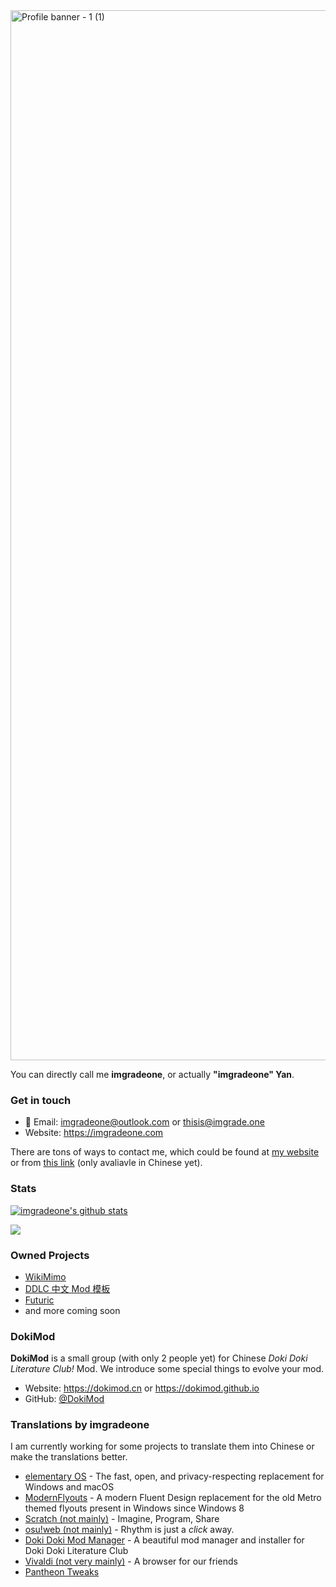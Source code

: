 <img width="1680" alt="Profile banner - 1 (1)" src="https://user-images.githubusercontent.com/30969327/121777682-f12a2900-cbc5-11eb-9df5-f10ee1b14ffe.png">

You can directly call me **imgradeone**, or actually **"imgradeone" Yan**.

### Get in touch

- 📧 Email: imgradeone@outlook.com or thisis@imgrade.one
- Website: https://imgradeone.com

There are tons of ways to contact me, which could be found at [my website](https://imgradeone.com) or from [this link](https://blog.imgradeone.com/post/about) (only avaliavle in Chinese yet).

### Stats

[![imgradeone's github stats](https://github-readme-stats.vercel.app/api?username=imgradeone&title_color=fa4694&count_private=true&theme=jolly)](https://github.com/anuraghazra/github-readme-stats)

![](https://wakatime.com/share/@imgradeone/3ba7e5fa-bbb9-4fa7-ad08-064824eabfd3.svg)

### Owned Projects
- [WikiMimo](https://www.wikimimo.com)
- [DDLC 中文 Mod 模板](https://github.com/imgradeone/DDLCModTemplate-Chinese)
- [Futuric](https://github.com/imgradeone/futuric)
- and more coming soon

### DokiMod

**DokiMod** is a small group (with only 2 people yet) for Chinese *Doki Doki Literature Club!* Mod. We introduce some special things to evolve your mod.

- Website: https://dokimod.cn or https://dokimod.github.io
- GitHub: [@DokiMod](https://github.com/DokiMod)

### Translations by imgradeone
I am currently working for some projects to translate them into Chinese or make the translations better.

- [elementary OS](https://elementary.io) - The fast, open, and privacy-respecting replacement for Windows and macOS
- [ModernFlyouts](https://github.com/ShankarBUS/ModernFlyouts) - A modern Fluent Design replacement for the old Metro themed flyouts present in Windows since Windows 8
- [Scratch (not mainly)](https://scratch.mit.edu) - Imagine, Program, Share
- [osu!web (not mainly)](https://osu.ppy.sh) - Rhythm is just a *click* away.
- [Doki Doki Mod Manager](https://doki.space) - A beautiful mod manager and installer for Doki Doki Literature Club
- [Vivaldi (not very mainly)](https://vivaldi.com) - A browser for our friends
- [Pantheon Tweaks](https://github.com/pantheon-tweaks/pantheon-tweaks)

<!--
**imgradeone/imgradeone** is a ✨ _special_ ✨ repository because its `README.md` (this file) appears on your GitHub profile.

Here are some ideas to get you started:

- 🔭 I’m currently working on ...
- 🌱 I’m currently learning ...
- 👯 I’m looking to collaborate on ...
- 🤔 I’m looking for help with ...
- 💬 Ask me about ...
- 📫 How to reach me: ...
- 😄 Pronouns: ...
- ⚡ Fun fact: ...
-->
